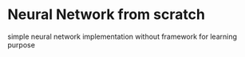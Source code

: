 # Neural Network from scratch
simple neural network implementation without framework
for learning purpose
